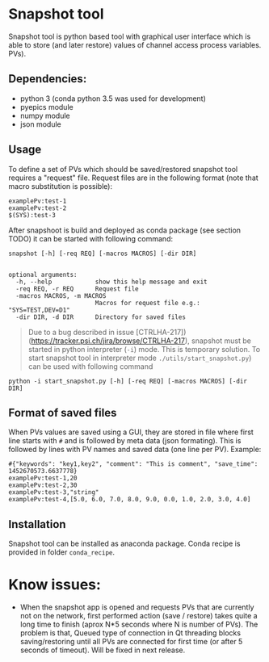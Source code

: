 # Snapshot tool
Snapshot tool is python based tool with graphical user interface which is able to store (and later restore) values of channel access process variables. PVs).

## Dependencies:
 - python 3 (conda python 3.5 was used for development)
 - pyepics module
 - numpy module
 - json module


## Usage
To define a set of PVs which should be saved/restored snapshot tool requires a "request" file. Request files are in the following format (note that macro substitution is possible):

```
examplePv:test-1
examplePv:test-2
$(SYS):test-3
```

After snapshoot is build and deployed as conda package (see section TODO) it can be started with following command:

```
snapshot [-h] [-req REQ] [-macros MACROS] [-dir DIR]


optional arguments:
  -h, --help            show this help message and exit
  -req REQ, -r REQ      Request file
  -macros MACROS, -m MACROS
                        Macros for request file e.g.: "SYS=TEST,DEV=D1"
  -dir DIR, -d DIR      Directory for saved files
```

>  Due to a bug described in issue [CTRLHA-217])(https://tracker.psi.ch/jira/browse/CTRLHA-217), snapshot must be started in python interpreter (`-i`) mode. This is temporary solution. To start snapshot tool in interpreter mode `./utils/start_snapshot.py`) can be used with following command

```
python -i start_snapshot.py [-h] [-req REQ] [-macros MACROS] [-dir DIR]
```

## Format of saved files
When PVs values are saved using a GUI, they are stored in file where first line starts with `#` and is followed by meta data (json formating). This is followed by lines with PV names and saved data (one line per PV). Example:

```
#{"keywords": "key1,key2", "comment": "This is comment", "save_time": 1452670573.6637778}
examplePv:test-1,20
examplePv:test-2,30
examplePv:test-3,"string"
examplePv:test-4,[5.0, 6.0, 7.0, 8.0, 9.0, 0.0, 1.0, 2.0, 3.0, 4.0]
```

## Installation
Snapshot tool can be installed as anaconda package. Conda recipe is provided in folder `conda_recipe`.


# Know issues:
 - When the snapshot app is opened and requests PVs that are currently not on the network, first performed action (save / restore) takes quite a long time to finish (aprox N*5 seconds where N is number of PVs). The problem is that, Queued type of connection in Qt threading blocks saving/restoring until all PVs are connected for first time (or after 5 seconds of timeout). Will be fixed in next release.
